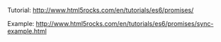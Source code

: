 Tutorial:
	http://www.html5rocks.com/en/tutorials/es6/promises/

Example:
	http://www.html5rocks.com/en/tutorials/es6/promises/sync-example.html